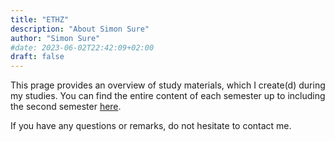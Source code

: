 ```yaml
---
title: "ETHZ"
description: "About Simon Sure"
author: "Simon Sure"
#date: 2023-06-02T22:42:09+02:00
draft: false
---
```


This prage provides an overview of study materials, which I create(d) during my studies.
You can find the entire content of each semester up to including the second semester [here](https://ethz.simonsure.com).

If you have any questions or remarks, do not hesitate to contact me.